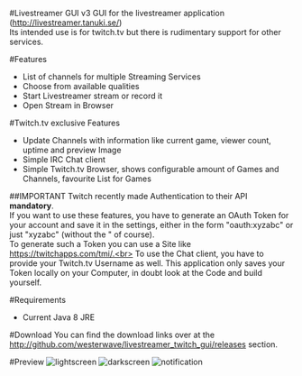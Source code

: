 #Livestreamer GUI v3
GUI for the livestreamer application (http://livestreamer.tanuki.se/)<br>
Its intended use is for twitch.tv but there is rudimentary support for other services.

#Features
 - List of channels for multiple Streaming Services
 - Choose from available qualities
 - Start Livestreamer stream or record it
 - Open Stream in Browser

#Twitch.tv exclusive Features
 - Update Channels with information like current game, viewer count, uptime and preview Image
 - Simple IRC Chat client
 - Simple Twitch.tv Browser, shows configurable amount of Games and Channels, favourite List for Games

##IMPORTANT
Twitch recently made Authentication to their API <b>mandatory</b>.<br>
If you want to use these features, you have to generate an OAuth Token for your account and save it in the settings,
either in the form "oauth:xyzabc" or just "xyzabc" (without the " of course).<br>
To generate such a Token you can use a Site like https://twitchapps.com/tmi/.<br>
To use the Chat client, you have to provide your Twitch.tv Username as well.
This application only saves your Token locally on your Computer, in doubt look at the Code and build yourself.

#Requirements
 - Current Java 8 JRE

#Download
You can find the download links over at the http://github.com/westerwave/livestreamer_twitch_gui/releases section.


#Preview
![lightscreen](https://cloud.githubusercontent.com/assets/1731203/15981648/b4d03d80-2f78-11e6-929f-038a112af26e.png)
![darkscreen](https://cloud.githubusercontent.com/assets/1731203/15981649/b64ee31e-2f78-11e6-879d-efde71877bc8.png)
![notification](https://cloud.githubusercontent.com/assets/1731203/15981650/b7a30dc6-2f78-11e6-951b-289c408c6c6a.png)
